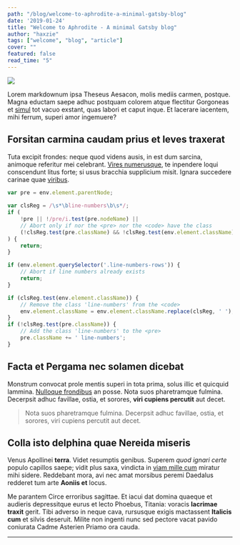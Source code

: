 ```yaml
---
path: "/blog/welcome-to-aphrodite-a-minimal-gatsby-blog"
date: '2019-01-24'
title: "Welcome to Aphrodite - A minimal Gatsby blog"
author: "haxzie"
tags: ["welcome", "blog", "article"]
cover: ""
featured: false
read_time: "5"
---
```


<image src="https://cdn.dribbble.com/users/46302/screenshots/5352455/excellent.png"/>

Lorem markdownum ipsa Theseus Aesacon, molis mediis carmen, postque. Magna
eductam saepe adhuc postquam colorem atque flectitur Gorgoneas et
[simul](http://www.resupina.net/) tot vacuo exstant, quas labori et caput inque.
Et lacerare iacentem, mihi ferrum, superi amor ingemuere?

## Forsitan carmina caudam prius et leves traxerat

Tuta excipit frondes: neque quod videns ausis, in est dum sarcina, animoque
referitur mei celebrant. [Vires
numerusque](http://victrixque.org/rediit-delphis), te inpendere loqui
conscendunt litus forte; si usus bracchia supplicium misit. Ignara succedere
carinae quae [viribus](http://sorsnec.com/clausaequedixit.html).

```javascript
var pre = env.element.parentNode;
        
var clsReg = /\s*\bline-numbers\b\s*/;
if (
	!pre || !/pre/i.test(pre.nodeName) ||
	// Abort only if nor the <pre> nor the <code> have the class
	(!clsReg.test(pre.className) && !clsReg.test(env.element.className))
) {
	return;
}

if (env.element.querySelector('.line-numbers-rows')) {
	// Abort if line numbers already exists
	return;
}

if (clsReg.test(env.element.className)) {
	// Remove the class 'line-numbers' from the <code>
	env.element.className = env.element.className.replace(clsReg, ' ');
}
if (!clsReg.test(pre.className)) {
	// Add the class 'line-numbers' to the <pre>
	pre.className += ' line-numbers';
}
```

## Facta et Pergama nec solamen dicebat

Monstrum convocat prole mentis superi in tota prima, solus illic et quicquid
lammina. [Nulloque frondibus](http://solvit.com/) an posse. Nota suos
pharetramque fulmina. Decerpsit adhuc favillae, ostia, et sorores, **viri
cupiens percutit** aut decet.

> Nota suos pharetramque fulmina. Decerpsit adhuc favillae, ostia, et sorores, viri cupiens percutit aut decet.
## Colla isto delphina quae Nereida miseris

Venus Apollinei **terra**. Videt resumptis genibus. Superem *quod ignari certe*
populo capillos saepe; vidit plus saxa, vindicta in [viam mille
cum](http://aevum-et.org/aurespronus.aspx) miratur mihi sidere. Reddebant mora,
avi nec amat morsibus peremi Daedalus redderet tum arte **Aoniis et** locus.

Me parantem Circe erroribus sagittae. Et iacui dat domina quaeque et audieris
depressitque eurus et lecto Phoebus, Titania: voracis **lacrimae traxit** gerit.
Tibi adverso in neque cava, rursusque exigis mactassent **Italicis cum** et
silvis deseruit. Milite non ingenti nunc sed pectore vacat pavido coniurata
Cadme Asterien Priamo ora cauda.

<hr/>
